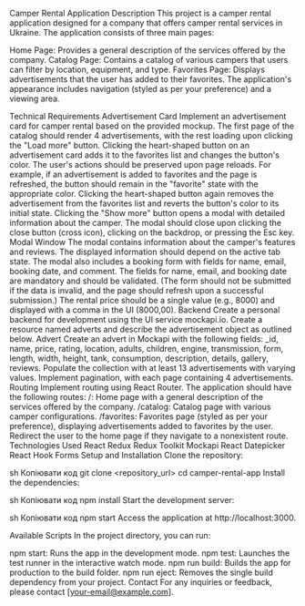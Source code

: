Camper Rental Application
Description
This project is a camper rental application designed for a company that offers camper rental services in Ukraine. The application consists of three main pages:

Home Page: Provides a general description of the services offered by the company.
Catalog Page: Contains a catalog of various campers that users can filter by location, equipment, and type.
Favorites Page: Displays advertisements that the user has added to their favorites.
The application's appearance includes navigation (styled as per your preference) and a viewing area.

Technical Requirements
Advertisement Card
Implement an advertisement card for camper rental based on the provided mockup.
The first page of the catalog should render 4 advertisements, with the rest loading upon clicking the "Load more" button.
Clicking the heart-shaped button on an advertisement card adds it to the favorites list and changes the button's color.
The user's actions should be preserved upon page reloads. For example, if an advertisement is added to favorites and the page is refreshed, the button should remain in the "favorite" state with the appropriate color.
Clicking the heart-shaped button again removes the advertisement from the favorites list and reverts the button's color to its initial state.
Clicking the "Show more" button opens a modal with detailed information about the camper.
The modal should close upon clicking the close button (cross icon), clicking on the backdrop, or pressing the Esc key.
Modal Window
The modal contains information about the camper's features and reviews.
The displayed information should depend on the active tab state.
The modal also includes a booking form with fields for name, email, booking date, and comment.
The fields for name, email, and booking date are mandatory and should be validated. (The form should not be submitted if the data is invalid, and the page should refresh upon a successful submission.)
The rental price should be a single value (e.g., 8000) and displayed with a comma in the UI (8000,00).
Backend
Create a personal backend for development using the UI service mockapi.io.
Create a resource named adverts and describe the advertisement object as outlined below.
Advert
Create an advert in Mockapi with the following fields: _id, name, price, rating, location, adults, children, engine, transmission, form, length, width, height, tank, consumption, description, details, gallery, reviews.
Populate the collection with at least 13 advertisements with varying values.
Implement pagination, with each page containing 4 advertisements.
Routing
Implement routing using React Router.
The application should have the following routes:
/: Home page with a general description of the services offered by the company.
/catalog: Catalog page with various camper configurations.
/favorites: Favorites page (styled as per your preference), displaying advertisements added to favorites by the user.
Redirect the user to the home page if they navigate to a nonexistent route.
Technologies Used
React
Redux
Redux Toolkit
Mockapi
React Datepicker
React Hook Forms
Setup and Installation
Clone the repository:

sh
Копіювати код
git clone <repository_url>
cd camper-rental-app
Install the dependencies:

sh
Копіювати код
npm install
Start the development server:

sh
Копіювати код
npm start
Access the application at http://localhost:3000.

Available Scripts
In the project directory, you can run:

npm start: Runs the app in the development mode.
npm test: Launches the test runner in the interactive watch mode.
npm run build: Builds the app for production to the build folder.
npm run eject: Removes the single build dependency from your project.
Contact
For any inquiries or feedback, please contact [your-email@example.com].